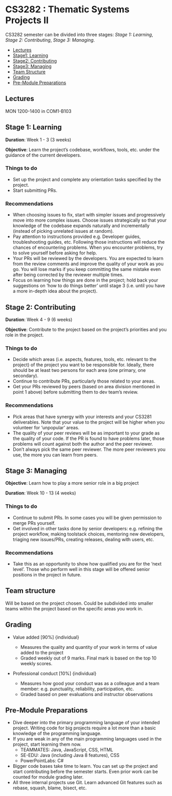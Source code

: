 # CS3282 : Thematic Systems Projects II

CS3282 semester can be divided into three stages: _Stage 1: Learning_, _Stage 2: Contributing_, _Stage 3: Managing_.


* [Lectures](#lectures)
* [Stage1: Learning](#stage-1-learning)
* [Stage2: Contributing](#stage-2-contributing)
* [Stage3: Managing](#stage-3-managing)
* [Team Structure](#team-structure)
* [Grading](#grading)
* [Pre-Module Preparations](#pre-module-preparations)


## Lectures

MON 1200-1400 in COM1-B103

## Stage 1: Learning 

**Duration**: Week 1 - 3 (3 weeks)

**Objective**: Learn the project’s codebase, workflows, tools, etc. under the guidance of the current developers.

### Things to do

* Set up the project and complete any orientation tasks specified by the project. 
* Start submitting PRs.  

### Recommendations

* When choosing issues to fix, start with simpler issues and progressively move into more complex issues. 
  Choose issues strategically so that your knowledge of the codebase expands naturally and incrementally 
  (instead of picking unrelated issues at random).
* Pay attention to instructions provided e.g. Developer guides, troubleshooting guides, etc. 
  Following those instructions will reduce the chances of encountering problems. When you encounter problems, 
  try to solve yourself before asking for help.
* Your PRs will be reviewed by the developers. You are expected to learn from the review comments and improve 
  the quality of your work as you go. You will lose marks if you keep committing the same mistake even after being 
  corrected by the reviewer multiple times.
* Focus on learning how things are done in the project; hold back your suggestions on ‘how to do things better’ 
  until stage 3 (i.e. until you have a more in-depth idea about the project).


## Stage 2: Contributing

**Duration**: Week 4 - 9 (6 weeks) 

**Objective**: Contribute to the project based on the project’s priorities and you role in the project.

### Things to do

* Decide which areas (i.e. aspects, features, tools, etc. relevant to the project) of the project you want to be responsible for.
  Ideally, there should be at least two persons for each area (one primary, one secondary). 
* Continue to contribute PRs, particularly those related to your areas. 
* Get your PRs reviewed by peers (based on area division mentioned in point 1 above) before submitting them to dev team’s review. 

### Recommendations

* Pick areas that have synergy with your interests and your CS3281 deliverables. Note that your value to the project will be higher 
  when you volunteer for ‘unpopular’ areas.
* The quality of your peer reviews will be as important to your grade as the quality of your code. 
  If the PR is found to have problems later, those problems will count against both the author and the peer reviewer. 
* Don’t always pick the same peer reviewer. The more peer reviewers you use, the more you can learn from peers.

## Stage 3: Managing

**Objective**: Learn how to play a more senior role in a big project

**Duration**: Week 10 - 13 (4 weeks)

### Things to do

* Continue to submit PRs. In some cases you will be given permission to merge PRs yourself.
* Get involved in other tasks done by senior developers: e.g. refining the project workflow, making toolstack choices, 
  mentoring new developers, triaging new issues/PRs, creating releases, dealing with users, etc.

### Recommendations

* Take this as an opportunity to show how qualified you are for the ‘next level’. Those who perform well in this stage will be 
 offered senior positions in the project in future.

## Team structure

Will be based on the project chosen. Could be subdivided into smaller teams within the project based on the specific areas you work in.


## Grading

* Value added [90%] {individual}
  * Measures the quality and quantity of your work in terms of value added to the project
  * Graded weekly out of 9 marks. Final mark is based on the top 10 weekly scores.

* Professional conduct [10%] {individual}
  * Measures how good your conduct was as a colleague and a team member: e.g. punctuality, reliability, participation, etc.
  * Graded based on peer evaluations and instructor observations

## Pre-Module Preparations 

* Dive deeper into the primary programming language of your intended project. Writing code for big projects require a 
  lot more than a basic knowledge of the programming language. 
* If you are weak in any of the main programming languages used in the project, start learning them now.
  * TEAMMATES: Java, JavaScript, CSS, HTML
  * SE-EDU: Java (including Java 8 features), CSS
  * PowerPointLabs: C#
* Bigger code bases take time to learn. You can set up the project and start contributing before the semester starts. 
  Even prior work can be counted for module grading later.
* All three internal projects use Git. Learn advanced Git features such as rebase, squash, blame, bisect, etc.
